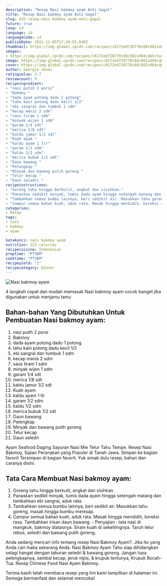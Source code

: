 ```yaml
---
description: "Resep Nasi bakmoy ayam Anti Gagal"
title: "Resep Nasi bakmoy ayam Anti Gagal"
slug: 435-resep-nasi-bakmoy-ayam-anti-gagal
future: true
lang: id
language: id
languageCode: id
publishDate: 2021-11-05T17:20:55.049Z 
thumbnail: https://img-global.cpcdn.com/recipes/c8172ed728778c68/682x484cq65/nasi-bakmoy-ayam-foto-resep-utama.png
images:
- https://img-global.cpcdn.com/recipes/c8172ed728778c68/682x484cq65/nasi-bakmoy-ayam-foto-resep-utama.png
image: https://img-global.cpcdn.com/recipes/c8172ed728778c68/682x484cq65/nasi-bakmoy-ayam-foto-resep-utama.png
cover: https://img-global.cpcdn.com/recipes/c8172ed728778c68/682x484cq65/nasi-bakmoy-ayam-foto-resep-utama.png
author: Georgie Jones
ratingvalue: 3.7
reviewcount: 9
recipeingredient:
- "nasi putih 2 porsi"
- "Bakmoy "
- "dada ayam potong dadu 1 potong"
- "tahu kain potong dadu kecil 1/2"
- "ebi sangrai dan tumbuk 1 sdm"
- "kecap manis 2 sdm"
- "saus tiram 1 sdm"
- "minyak wijen 1 sdm"
- "garam 1/4 sdt"
- "merica 1/8 sdt"
- "kaldu jamur 1/2 sdt"
- "Kuah ayam "
- "kaldu ayam 1 ltr"
- "garam 1/2 sdm"
- "kaldu 1/2 sdm"
- "merica bubuk 1/2 sdt"
- "Daun bawang "
- "Pelengkap "
- "Minyak dan bawang putih goreng "
- "Telur kecap "
- "Daun seledri "
recipeinstructions:
- "Goreng tahu hingga berkulit, angkat dan sisihkan."
- "Panaskan sedikit minyak, tumis dada ayam hingga setengah matang dan tambahkan ebi sangrai, aduk rata."
- "Tambahkan semua bumbu lainnya, beri sedikit air. Masukkan tahu goreng, masak hingga bumbu meresap."
- "Campur semua bahan kuah, aduk rata. Masak hingga mendidih, koreksi rasa. Tambahkan irisan daun bawang.  Penyajian : tata nasi di mangkuk, bakmoy diatasnya. Siram kuah di sekelilingnya. Taruh telur rebus, seledri dan bawang putih goreng."
categories:
- Resep
tags:
- nasi
- bakmoy
- ayam

katakunci: nasi bakmoy ayam 
nutrition: 223 calories
recipecuisine: Indonesian
preptime: "PT38M"
cooktime: "PT36M"
recipeyield: "1"
recipecategory: Dinner
---
```



![Nasi bakmoy ayam](https://img-global.cpcdn.com/recipes/c8172ed728778c68/682x484cq65/nasi-bakmoy-ayam-foto-resep-utama.png)

4 langkah cepat dan mudah memasak  Nasi bakmoy ayam cocok banget jika digunakan untuk menjamu tamu

<!--inarticleads1-->

## Bahan-bahan Yang Dibutuhkan Untuk Pembuatan Nasi bakmoy ayam:

1. nasi putih 2 porsi
1. Bakmoy 
1. dada ayam potong dadu 1 potong
1. tahu kain potong dadu kecil 1/2
1. ebi sangrai dan tumbuk 1 sdm
1. kecap manis 2 sdm
1. saus tiram 1 sdm
1. minyak wijen 1 sdm
1. garam 1/4 sdt
1. merica 1/8 sdt
1. kaldu jamur 1/2 sdt
1. Kuah ayam 
1. kaldu ayam 1 ltr
1. garam 1/2 sdm
1. kaldu 1/2 sdm
1. merica bubuk 1/2 sdt
1. Daun bawang 
1. Pelengkap 
1. Minyak dan bawang putih goreng 
1. Telur kecap 
1. Daun seledri 

Ayam Seafood Daging Sayuran Nasi Mie Telur Tahu Tempe. Resep Nasi Bakmoy, Sajian Peranakan yang Populer di Tanah Jawa. Simpan ke bagian favorit Tersimpan di bagian favorit. Yuk simak dulu resep, bahan dan caranya disini. 

<!--inarticleads2-->

## Tata Cara Membuat Nasi bakmoy ayam:

1. Goreng tahu hingga berkulit, angkat dan sisihkan.
1. Panaskan sedikit minyak, tumis dada ayam hingga setengah matang dan tambahkan ebi sangrai, aduk rata.
1. Tambahkan semua bumbu lainnya, beri sedikit air. Masukkan tahu goreng, masak hingga bumbu meresap.
1. Campur semua bahan kuah, aduk rata. Masak hingga mendidih, koreksi rasa. Tambahkan irisan daun bawang.  - Penyajian : tata nasi di mangkuk, bakmoy diatasnya. Siram kuah di sekelilingnya. Taruh telur rebus, seledri dan bawang putih goreng.


Anda sedang mencari info tentang resep Nasi Bakmoy Ayam?. Jika itu yang Anda cari maka sekarang Anda. Nasi Bakmoy Ayam Tahu siap dihidangkan selagi hangat dengan taburan seledri &amp; bawang goreng. Jangan lupa pelengkapnya, sambal kecap, jeruk nipis, &amp; krupuk tentunya, Krupuk Bocah-Tua. Resep Chinese Food Nasi Ayam Bakmoy. 

Terima kasih telah membaca resep yang tim kami tampilkan di halaman ini. Semoga bermanfaat dan selamat mencoba!
